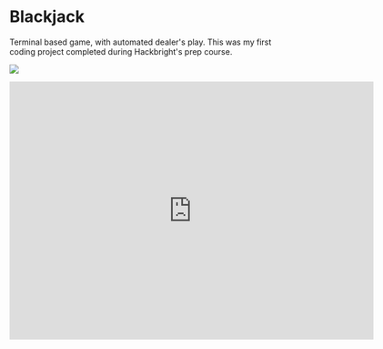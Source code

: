 # Blackjack
Terminal based game, with automated dealer's play. This was my first coding project completed during Hackbright's prep course.

![](https://gfycat.com/delayedclassicalligatorgar.gif)

<iframe src='https://gfycat.com/delayedclassicalligatorgar' frameborder='0' scrolling='no' allowfullscreen width='640' height='453'></iframe>
